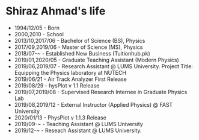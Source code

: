 Shiraz Ahmad's life
===============

- 1994/12/05 - Born
- 2000,2010 - School
- 2013/10,2017/06 - Bachelor of Science (BS), Physics
- 2017/09,2019/06 - Master of Science (MS), Physics
- 2018/07-~ - Established New Business (Tuitionhub.pk)
- 2019/01,2020/05 - Graduate Teaching Assistant (Modern Physics)
- 2019/06,2019/07 - Research Assistant @ LUMS University. Project Title: Equipping the Physics laboratory at NUTECH
- 2019/06/21 - Air Track Analyzer First Release
- 2019/08/29 - hysPlot v 1.1 Release
- 2019/07,2019/08 - Supervised Research Internee in Graduate Physics Lab
- 2019/08,2019/12 - External Instructor (Applied Physics) @ FAST University
- 2020/01/13 - PhysPlot v 1.1.3 Release
- 2019/09-~ - Teaching Assistant @ LUMS University
- 2019/12-~ - Reseach Assistant @ LUMS University.
